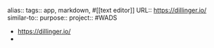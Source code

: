 alias::
tags:: app, markdown, #[[text editor]]
URL:: https://dillinger.io/
similar-to::
purpose::
project:: #WADS

- https://dillinger.io/
-